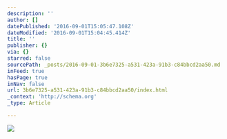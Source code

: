 ```yaml
---
description: ''
author: []
datePublished: '2016-09-01T15:05:47.108Z'
dateModified: '2016-09-01T15:04:45.414Z'
title: ''
publisher: {}
via: {}
starred: false
sourcePath: _posts/2016-09-01-3b6e7325-a531-423a-91b3-c84bbcd2aa50.md
inFeed: true
hasPage: true
inNav: false
url: 3b6e7325-a531-423a-91b3-c84bbcd2aa50/index.html
_context: 'http://schema.org'
_type: Article

---
```

![](https://the-grid-user-content.s3-us-west-2.amazonaws.com/edc93282-a0d7-4354-9eb9-183b4928c757.jpg)
